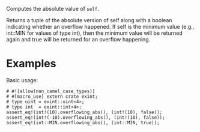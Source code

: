Computes the absolute value of `self`.

Returns a tuple of the absolute version of self along with a boolean indicating
whether an overflow happened. If self is the minimum value (e.g., int::MIN for
values of type int), then the minimum value will be returned again and true will
be returned for an overflow happening.

# Examples

Basic usage:

```
# #![allow(non_camel_case_types)]
# #[macro_use] extern crate exint;
# type uint = exint::uint<4>;
# type int  = exint::int<4>;
assert_eq!(int!(10).overflowing_abs(), (int!(10), false));
assert_eq!(int!(-10).overflowing_abs(), (int!(10), false));
assert_eq!(int::MIN.overflowing_abs(), (int::MIN, true));
```

